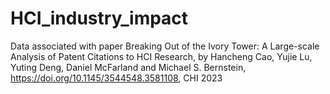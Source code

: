 # HCI_industry_impact
Data associated with paper Breaking Out of the Ivory Tower: A Large-scale Analysis of Patent Citations to HCI Research, by Hancheng Cao, Yujie Lu, Yuting Deng, Daniel McFarland and Michael S. Bernstein, https://doi.org/10.1145/3544548.3581108, CHI 2023
